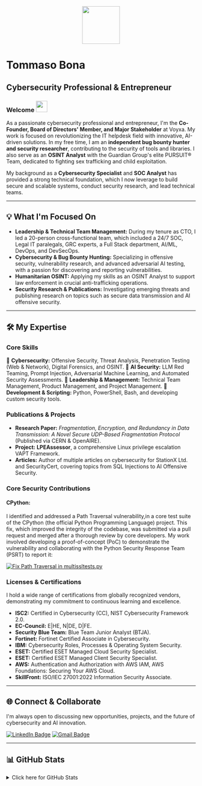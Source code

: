 <div id="header" align="center">
  <img src="https://media.giphy.com/media/YRMb6dd7zprS00JdGZ/giphy.gif" width="100"/>
</div>

# Tommaso Bona
## Cybersecurity Professional & Entrepreneur 
### Welcome <img src="https://raw.githubusercontent.com/aemmadi/aemmadi/master/wave.gif" width="30">

As a passionate cybersecurity professional and entrepreneur, I'm the **Co-Founder, Board of Directors' Member, and Major Stakeholder** at Voyxa. My work is focused on revolutionizing the IT helpdesk field with innovative, AI-driven solutions. In my free time, I am an **independent bug bounty hunter and security researcher**, contributing to the security of tools and libraries. I also serve as an **OSINT Analyst** with the Guardian Group's elite PURSUIT® Team, dedicated to fighting sex trafficking and child exploitation.

My background as a **Cybersecurity Specialist** and **SOC Analyst** has provided a strong technical foundation, which I now leverage to build secure and scalable systems, conduct security research, and lead technical teams.

---

## 💡 What I'm Focused On

- **Leadership & Technical Team Management:** During my tenure as CTO, I led a 20-person cross-functional team, which included a 24/7 SOC, Legal IT paralegals, GRC experts, a Full Stack department, AI/ML, DevOps, and DevSecOps.
- **Cybersecurity & Bug Bounty Hunting:** Specializing in offensive security, vulnerability research, and advanced adversarial AI testing, with a passion for discovering and reporting vulnerabilities.
- **Humanitarian OSINT:** Applying my skills as an OSINT Analyst to support law enforcement in crucial anti-trafficking operations.
- **Security Research & Publications:** Investigating emerging threats and publishing research on topics such as secure data transmission and AI offensive security.

---

## 🛠️ My Expertise

### **Core Skills**
🔹 **Cybersecurity:** Offensive Security, Threat Analysis, Penetration Testing (Web & Network), Digital Forensics, and OSINT.
🔹 **AI Security:** LLM Red Teaming, Prompt Injection, Adversarial Machine Learning, and Automated Security Assessments.
🔹 **Leadership & Management:** Technical Team Management, Product Management, and Project Management.
🔹 **Development & Scripting:** Python, PowerShell, Bash, and developing custom security tools.

### **Publications & Projects**
- **Research Paper:** *Fragmentation, Encryption, and Redundancy in Data Transmission: A Novel Secure UDP-Based Fragmentation Protocol* (Published via CERN & OpenAIRE).
- **Project:** **LPEAssessor**, a comprehensive Linux privilege escalation VAPT Framework.
- **Articles:** Author of multiple articles on cybersecurity for StationX Ltd. and SecurityCert, covering topics from SQL Injections to AI Offensive Security.

### Core Security Contributions

#### **CPython**:
I identified and addressed a Path Traversal vulnerability,in a core test suite of the CPython (the official Python Programming Language) project. This fix, which improved the integrity of the codebase, was submitted via a pull request and merged after a thorough review by core developers. My work involved developing a proof-of-concept (PoC) to demonstrate the vulnerability and collaborating with the Python Security Response Team (PSRT) to report it:

[![Fix Path Traversal in multissltests.py](https://img.shields.io/badge/PR-GH--138158-blue.svg)](https://github.com/python/cpython/pull/138158)


### **Licenses & Certifications**
I hold a wide range of certifications from globally recognized vendors, demonstrating my commitment to continuous learning and excellence.

- **ISC2:** Certified in Cybersecurity (CC), NIST Cybersecurity Framework 2.0.
- **EC-Council:** E|HE, N|DE, D|FE.
- **Security Blue Team:** Blue Team Junior Analyst (BTJA).
- **Fortinet:** Fortinet Certified Associate in Cybersecurity.
- **IBM:** Cybersecurity Roles, Processes & Operating System Security.
- **ESET:** Certified ESET Managed Cloud Security Specialist.
- **ESET:** Certified ESET Managed Client Security Specialist.
- **AWS:** Authentication and Authorization with AWS IAM, AWS Foundations: Securing Your AWS Cloud.
- **SkillFront:** ISO/IEC 27001:2022 Information Security Associate.

---

## 🌐 Connect & Collaborate

I'm always open to discussing new opportunities, projects, and the future of cybersecurity and AI innovation.

[![LinkedIn Badge](https://img.shields.io/badge/-TommasoBona-blue?style=flat-square&logo=Linkedin&logoColor=white&link=https://www.linkedin.com/in/tommaso-bona-20b76b232)](https://www.linkedin.com/in/tommaso-bona-20b76b232)
[![Gmail Badge](https://img.shields.io/badge/-tommasobona04@gmail.com-c14438?style=flat-square&logo=Gmail&logoColor=white&link=mailto:tommasobona04@gmail.com)](mailto:tommasobona04@gmail.com)

---

## 📊 GitHub Stats

<details>
  <summary>Click here for GitHub Stats</summary>
  <p align="center">
    <img alt="GitHub Stats" src="https://github-readme-stats.vercel.app/api?username=ParzivalHack&show_icons=true&hide=issues&icon_color=000000&hide_border=true&title_color=5391FE&text_color=555">
    <br>
    <img alt="Top Language" src="https://github-readme-stats.vercel.app/api/top-langs/?username=ParzivalHack&hide=html,&hide_border=true&title_color=5391FE&text_color=555">
  </p>
</details>
